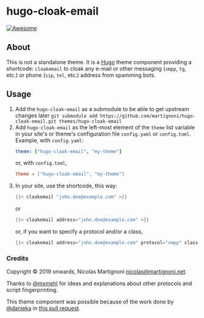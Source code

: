 # hugo-cloak-email

[![Awesome](https://awesome.re/badge.svg)](https://github.com/budparr/awesome-hugo)

## About

This is not a standalone theme. It is a [Hugo](https://gohugo.io) theme component providing a shortcode: `cloakemail` to cloak any e-mail or other messaging (`xmpp`, `tg`, etc.) or phone (`sip`, `tel`, etc.) address from spamming bots.

## Usage

1. Add the `hugo-cloak-email` as a submodule to be able to get upstream changes later `git submodule add https://github.com/martignoni/hugo-cloak-email.git themes/hugo-cloak-email`
2. Add `hugo-cloak-email` as the left-most element of the `theme` list variable in your site's or theme's configuration file `config.yaml` or `config.toml`. Example, with `config.yaml`:
    ```yaml
    theme: ["hugo-cloak-email", "my-theme"]
    ```
    or, with `config.toml`,
    ```toml
    theme = ["hugo-cloak-email", "my-theme"]
    ```
3. In your site, use the shortcode, this way:
    ```go
    {{< cloakemail "john.doe@example.com" >}}
    ```
    or
    ```go
    {{< cloakemail address="john.doe@example.com" >}}
    ```
    or, if you want to specify a protocol and/or a class,
    ```go
    {{< cloakemail address="john.doe@example.com" protocol="xmpp" class="vip" >}}
    ```

### Credits

Copyright © 2019 onwards, Nicolas Martignoni nicolas@martignoni.net.

Thanks to [@mxmehl](https://github.com/mxmehl) for ideas and explanations about other protocols and script fingerprinting.

This theme component was possible because of the work done by [@danieka](https://github.com/danieka) in [this pull request](https://github.com/gohugoio/hugo/pull/3935).


